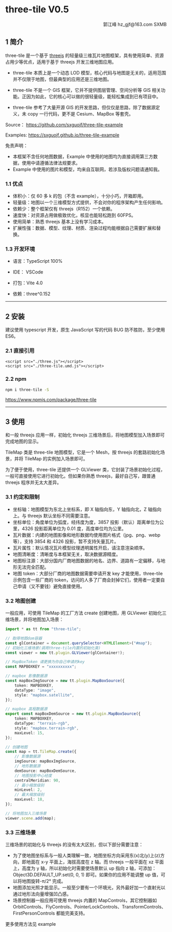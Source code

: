 # **three-tile V0.5**

<p align='right'>郭江峰  hz_gjf@163.com  SXMB</p>

## 1 简介

three-tile 是一个基于 [threejs](https://threejs.org/) 的轻量级三维瓦片地图框架，具有使用简单、资源占用少等优点，适用于基于 threejs 开发三维地图应用。

-   three-tile 本质上是一个动态 LOD 模型，核心代码与地图是无关的，适用范围并不仅限于地图，但最典型的应用还是三维地图。

-   three-tile 不是一个 GIS 框架，它并不提供图层管理、空间分析等 GIS 相关功能。正因为如此，它的核心可以做的很轻量级，能轻松集成到已有项目中。

-   three-tile 参考了大量开源 GIS 的开发思路，但仅仅是思路，除了数据源定义，未 copy 一行代码，更不是 Cesium、MapBox 等套壳。

Source： https://github.com/sxguojf/three-tile-example

Examples: https://sxguojf.github.io/three-tile-example

免责声明：

-   本框架不含任何地图数据，Example 中使用的地图均为直接调用第三方数据，使用中请遵循法律法规要求。
-   Example 中使用的图片和模型，均来自互联网，若涉及版权问题请通知我。

### 1.1 优点

-   体积小：仅 60 多 k 的包（不含 example），十分小巧，开箱即用。
-   轻量级：地图以一个三维模型方式提供，不会对你的程序架构产生任何影响。
-   依赖少：整个框架仅有 threejs（R152）一个依赖。
-   速度快：对资源占用做极致优化，核显也能轻松跑到 60FPS。
-   使用简单：熟悉 threejs 基本上没有学习成本。
-   扩展性强：数据、模型、纹理、材质、渲染过程均能根据自己需要扩展和替换。

### 1.3 开发环境

-   语言：TypeScript 100%

-   IDE： VSCode

-   打包：Vite 4.0

-   依赖：three^0.152

---

## 2 安装

建议使用 typescript 开发，原生 JavaScript 写的代码 BUG 防不胜防，至少使用 ES6。

### 2.1 直接引用

```
<script src="./three.js"></script>
<script src="./three-tile.umd.js"></script>
```

### 2.2 npm

```sh
npm i three-tile -S
```

https://www.npmjs.com/package/three-tile

---

## 3 使用

和一般 threejs 应用一样，初始化 threejs 三维场景后，将地图模型加入场景即可完成地图的显示。

TileMap 类是 three-tile 地图模型，它是一个 Mesh，按 threejs 的套路初始化场景，并将 TileMap 的实例加入场景即可。

为了便于使用，three-tile 还提供一个 GLViewer 类，它封装了场景初始化过程，一般可直接使用它进行初始化。但如果你熟悉 threejs，最好自己写，跟普通 threejs 程序并无太大差异。

### 3.1 约定和限制

-   坐标轴：地图模型为东北上坐标系，即 X 轴指向东，Y 轴指向北，Z 轴指向上。与 threejs 默认坐标不同需要注意。
-   坐标单位：角度单位为弧度，经纬度为度，3857 投影（默认）距离单位为公里，4326 投影距离单位为 0.01 度，高度单位均为公里。
-   瓦片数据：内建的地图影像和地形数据均使用图片格式（jpg、png、webp 等），支持 3854 和 4326 投影，暂不支持矢量瓦片。
-   瓦片属性：默认情况瓦片模型纹理透明属性开启，请注意渲染顺序。
-   地图清晰度：清晰度与本框架无关，取决数据源精度。
-   地图标注源：大部分国内厂商地图数据的地名、边界、道路有一定偏移，与地形无法完全匹配。
-   地图 token：大部分厂商的地图数据需要申请开发 key 才能使用，three-tile 示例包含一些厂商的 token，访问的人多了厂商会封掉它们，使用者一定要自己申请（又不要钱）避免直接使用。

### 3.2 地图创建

一般应用，可使用 TileMap 的工厂方法 create 创建地图，用 GLViewer 初始化三维场景，并将地图加入场景：

```typescript
import * as tt from "three-tile";

// 取得地图dom容器
const glContainer = document.querySelector<HTMLElement>("#map");
// 初始化三维场景(调用three-tile内置的初始化类)
const viewer = new tt.plugin.GLViewer(glContainer!);

// MapBoxToken 请更换为你自己申请的key
const MAPBOXKEY = "xxxxxxxxxx";

// mapbox 影像数据源
const mapBoxImgSource = new tt.plugin.MapBoxSource({
    token: MAPBOXKEY,
    dataType: "image",
    style: "mapbox.satellite",
});

// mapbox 高程数据源
export const mapBoxDemSource = new tt.plugin.MapBoxSource({
    token: MAPBOXKEY,
    dataType: "terrain-rgb",
    style: "mapbox.terrain-rgb",
    maxLevel: 15,
});

// 创建地图
const map = tt.TileMap.create({
    // 影像数据源
    imgSource: mapBoxImgSource,
    // 地形数据源
    demSource: mapBoxDemSource,
    // 地图投影中心经度
    centralMeridian: 90,
    // 最小缩放级别
    minLevel: 2,
    // 最大缩放级别
    maxLevel: 18,
});

// 将地图加入三维场景
viewer.scene.add(map);
```

### 3.3 三维场景

三维场景的初始化与 threejs 的没有太大区别，但以下部分需要注意：

-   为了使地图坐标系与一般人类理解一致，地图坐标方向采用东(x)北(y)上(z)方向，即地面在 x-y 平面上，海拔高度在 z 轴。而 threejs 一般平面在 xz 平面上，高度为 y 轴，所以初始化时需要使场景默认 up 指向 z 轴，可添加：Object3D.DEFAULT_UP.set(0, 0, 1) 即可。如果你的应用不能调整 up 值，可以将地图旋转-π/2° 完成。
-   地图添加光照才能显示。一般至少要有一个环境光，另外最好加一个直射光以通过地形法向量增强凹凸感。
-   场景控制器一般应用可使用 threejs 内置的 MapControls，其它控制器如 OrbitControls、FlyControls、PointerLockControls、TransformControls、FirstPersonControls 都能完美支持。

更多使用方法见 example

